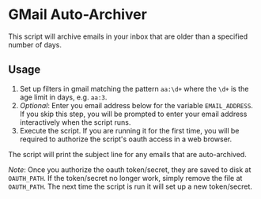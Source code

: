 GMail Auto-Archiver
===================

This script will archive emails in your inbox that are older than a
specified number of days.

Usage
-----

1. Set up filters in gmail matching the pattern `aa:\d+` where the
   `\d+` is the age limit in days, e.g. `aa:3`.
2. *Optional*: Enter you email address below for the variable
   `EMAIL_ADDRESS`. If you skip this step, you will be prompted to
   enter your email address interactively when the script runs.
3. Execute the script. If you are running it for the first time, you
   will be required to authorize the script's oauth access in a web
   browser.

The script will print the subject line for any emails that are
auto-archived.

*Note*: Once you authorize the oauth token/secret, they are saved to
disk at `OAUTH_PATH`. If the token/secret no longer work, simply remove
the file at `OAUTH_PATH`. The next time the script is run it will set
up a new token/secret.
